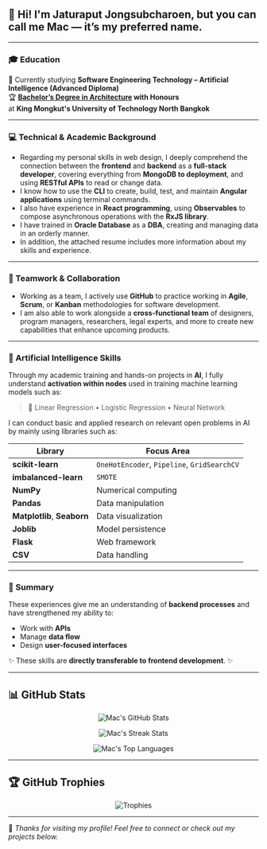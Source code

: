 ## 👋 Hi! I'm **Jaturaput Jongsubcharoen**, but you can call me **Mac** — it’s my preferred name.

---

<!--
**Jaturaput-Jongsubcharoen/Jaturaput-Jongsubcharoen** is a ✨ _special_ ✨ repository because its `README.md` (this file) appears on your GitHub profile.

Here are some ideas to get you started:

- 🔭 I’m currently working on ...
- 🌱 I’m currently learning ...
- 👯 I’m looking to collaborate on ...
- 🤔 I’m looking for help with ...
- 💬 Ask me about ...
- 📫 How to reach me: ...
- 😄 Pronouns: ...
- ⚡ Fun fact: ...
-->

### 🎓 Education

📢 Currently studying **Software Engineering Technology – Artificial Intelligence (Advanced Diploma)**  
🏆 **[Bachelor’s Degree in Architecture]() with Honours**  
at **King Mongkut's University of Technology North Bangkok**

---

### 💻 Technical & Academic Background

- Regarding my personal skills in web design, I deeply comprehend the connection between the **frontend** and **backend** as a **full-stack developer**, covering everything from **MongoDB to deployment**, and using **RESTful APIs** to read or change data.  
- I know how to use the **CLI** to create, build, test, and maintain **Angular applications** using terminal commands.  
- I also have experience in **React programming**, using **Observables** to compose asynchronous operations with the **RxJS library**.  
- I have trained in **Oracle Database** as a **DBA**, creating and managing data in an orderly manner.  
- In addition, the attached resume includes more information about my skills and experience.

---

### 🤝 Teamwork & Collaboration

- Working as a team, I actively use **GitHub** to practice working in **Agile**, **Scrum**, or **Kanban** methodologies for software development.  
- I am also able to work alongside a **cross-functional team** of designers, program managers, researchers, legal experts, and more to create new capabilities that enhance upcoming products.

---

### 🧠 Artificial Intelligence Skills

Through my academic training and hands-on projects in **AI**, I fully understand **activation within nodes** used in training machine learning models such as:

> 🧩 Linear Regression • Logistic Regression • Neural Network  

I can conduct basic and applied research on relevant open problems in AI by mainly using libraries such as:

| Library | Focus Area |
|----------|-------------|
| **scikit-learn** | `OneHotEncoder`, `Pipeline`, `GridSearchCV` |
| **imbalanced-learn** | `SMOTE` |
| **NumPy** | Numerical computing |
| **Pandas** | Data manipulation |
| **Matplotlib**, **Seaborn** | Data visualization |
| **Joblib** | Model persistence |
| **Flask** | Web framework |
| **CSV** | Data handling |

---

### 🧩 Summary

These experiences give me an understanding of **backend processes** and have strengthened my ability to:

- Work with **APIs**  
- Manage **data flow**  
- Design **user-focused interfaces**

✨ These skills are **directly transferable to frontend development**. ✨

---

## 📊 GitHub Stats

<div align="center">

![Mac's GitHub Stats](https://github-readme-stats.vercel.app/api?username=Jaturaput-Jongsubcharoen&show_icons=true&theme=radical&hide_border=true&count_private=true)

![Mac's Streak Stats](https://github-readme-streak-stats.herokuapp.com/?user=Jaturaput-Jongsubcharoen&theme=radical&hide_border=true)

![Mac's Top Languages](https://github-readme-stats.vercel.app/api/top-langs/?username=Jaturaput-Jongsubcharoen&layout=compact&theme=radical&hide_border=true)

</div>

---

## 🏆 GitHub Trophies

<div align="center">

![Trophies](https://github-profile-trophy.vercel.app/?username=Jaturaput-Jongsubcharoen&theme=radical&no-frame=true&margin-w=15)

</div>

---

💬 *Thanks for visiting my profile! Feel free to connect or check out my projects below.*
